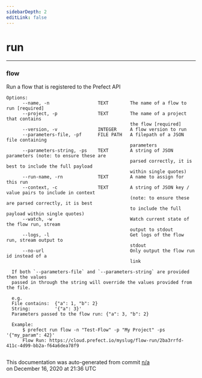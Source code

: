 ```yaml
---
sidebarDepth: 2
editLink: false
---
```

# run
---
<h3>flow</h3>
  Run a flow that is registered to the Prefect API

  <pre><code>Options:<br>      --name, -n                  TEXT        The name of a flow to run [required]<br>      --project, -p               TEXT        The name of a project that contains<br>                                              the flow [required]<br>      --version, -v               INTEGER     A flow version to run<br>      --parameters-file, -pf      FILE PATH   A filepath of a JSON file containing<br>                                              parameters<br>      --parameters-string, -ps    TEXT        A string of JSON parameters (note: to ensure these are<br>                                              parsed correctly, it is best to include the full payload<br>                                              within single quotes)<br>      --run-name, -rn             TEXT        A name to assign for this run<br>      --context, -c               TEXT        A string of JSON key / value pairs to include in context<br>                                              (note: to ensure these are parsed correctly, it is best<br>                                              to include the full payload within single quotes)<br>      --watch, -w                             Watch current state of the flow run, stream<br>                                              output to stdout<br>      --logs, -l                              Get logs of the flow run, stream output to<br>                                              stdout<br>      --no-url                                Only output the flow run id instead of a<br>                                              link<br><br>  If both `--parameters-file` and `--parameters-string` are provided then the values<br>  passed in through the string will override the values provided from the file.<br><br>  e.g.<br>  File contains:  {"a": 1, "b": 2}<br>  String:         '{"a": 3}'<br>  Parameters passed to the flow run: {"a": 3, "b": 2}<br><br>  Example:<br>      $ prefect run flow -n "Test-Flow" -p "My Project" -ps '{"my_param": 42}'<br>      Flow Run: https://cloud.prefect.io/myslug/flow-run/2ba3rrfd-411c-4d99-bb2a-f64a6dea78f9<br><br></code></pre>
<p class="auto-gen">This documentation was auto-generated from commit <a href='https://github.com/PrefectHQ/prefect/commit/n/a'>n/a</a> </br>on December 16, 2020 at 21:36 UTC</p>